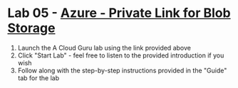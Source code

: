 # Lab 05 - [Azure - Private Link for Blob Storage](https://learn.acloud.guru/handson/bf464c16-7fc2-4ffa-a43a-d03cbacd033f)

1. Launch the A Cloud Guru lab using the link provided above
1. Click "Start Lab" - feel free to listen to the provided introduction if you wish
1. Follow along with the step-by-step instructions provided in the "Guide" tab for the lab
